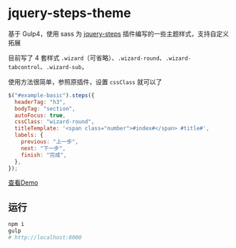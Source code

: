 # jquery-steps-theme

基于 Gulp4，使用 sass 为 [jquery-steps](https://github.com/rstaib/jquery-steps) 插件编写的一些主题样式，支持自定义拓展

目前写了 4 套样式 `.wizard`（可省略）、`.wizard-round`、`.wizard-tabcontrol`、`.wizard-sub`，

使用方法很简单，参照原插件，设置 `cssClass` 就可以了

```js
$("#example-basic").steps({
  headerTag: "h3",
  bodyTag: "section",
  autoFocus: true,
  cssClass: "wizard-round",
  titleTemplate: '<span class="number">#index#</span> #title#',
  labels: {
    previous: "上一步",
    next: "下一步",
    finish: "完成",
  },
});
```

[查看Demo]()

## 运行

```bash
npm i
gulp
# http://localhost:8000
```
